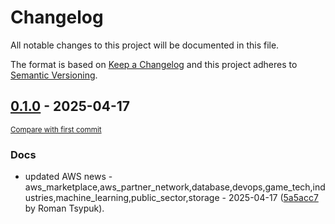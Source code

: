 # Changelog

All notable changes to this project will be documented in this file.

The format is based on [Keep a Changelog](http://keepachangelog.com/en/1.0.0/)
and this project adheres to [Semantic Versioning](http://semver.org/spec/v2.0.0.html).

<!-- insertion marker -->
## [0.1.0](https://github.com/tsypuk/aws-news/releases/tag/ver-2025-04-170.1.0) - 2025-04-17

<small>[Compare with first commit](https://github.com/tsypuk/aws-news/compare/dc381d63a3d6d49c2afd879b5db09b60b02758a8...ver-2025-04-17)</small>

### Docs

- updated AWS news - aws_marketplace,aws_partner_network,database,devops,game_tech,industries,machine_learning,public_sector,storage - 2025-04-17 ([5a5acc7](https://github.com/tsypuk/aws-news/commit/5a5acc7eed6e65de73af1114802b4b3c181e6bc8) by Roman Tsypuk).

